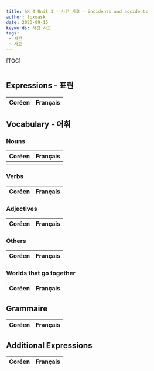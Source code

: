 ```yaml
---
title: AK 4 Unit 3 - 사건 사고 - incidents and accidents
author: foxmask
date: 2023-09-15
keywords: 사건 사고
tags: 
 - 사건 
 - 사고
---
```


[TOC]
```toc
```

## Expressions - 표현

| Coréen                          | Français |
| ------------------------------- | -------- |


## Vocabulary - 어휘

### Nouns

| Coréen | Français               |
| ------ | ---------------------- |
|        |                        |

### Verbs

| Coréen | Français                    |
| ------ | --------------------------- |


### Adjectives

| Coréen | Français|
|--------|-------- |

### Others

| Coréen | Français|
|--------|-------- |


### Worlds that go together

| Coréen | Français|
|--------|-------- |


## Grammaire

| Coréen       | Français                  |
| ------------ | ------------------------- |

## Additional Expressions

| Coréen                        | Français |
| ----------------------------- | -------- |

